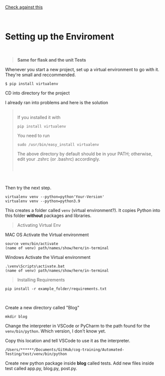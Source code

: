[Check against this](https://github.com/schoolofcode-me/testing-python-apps/tree/master/section3/video_code)

<br>

# Setting up the Enviroment

<br>

> **Same for flask and the unit Tests**

Whenever you start a new project, set up a virtual environment to go with it. They're small and reccommended.

```
$ pip install virtualenv
```

CD into directory for the project

I already ran into problems and here is the solution
> <br>
> If you installed it with
> 
> ```pip install virtualenv```
> 
> You need to run 
> 
> ```sudo /usr/bin/easy_install virtualenv```
>
> The above directory by default should be in your PATH; otherwise, edit your .zshrc (or .bashrc) accordingly.
> 
> <br>

<br>

Then try the next step.

```
virtualenv venv --python=python'Your-Version'
virtualenv venv --python=python3.9
```

This creates a folder called ```venv``` (virtual environment?). It copies Python into this folder **without** packages and libraries.

> Activating Virtual Env

MAC OS Activate the Virtual environment
```
source venv/bin/activate
(name of venv) path/names/show/here/in-terminal
```

Windows Activate the Virtual environment
```
.\venv\Scripts\activate.bat
(name of venv) path/names/show/here/in-terminal
```
> Installing Requirements

```
pip install -r example_folder/requirements.txt
```


<br>

Create a new directory called "Blog"
```
mkdir blog
```

Change the interpreter in VSCode or PyCharm to the path found for the ```venv/bin/python```. Which version, I don't know yet.

Copy this location and tell VSCode to use it as the interpreter.

```
/Users/******/Documents/GitHub/cog-training/Automated-Testing/test/venv/bin/python
```

Create new python package inside **blog** called tests.
Add new files inside test called app.py, blog.py, post.py.